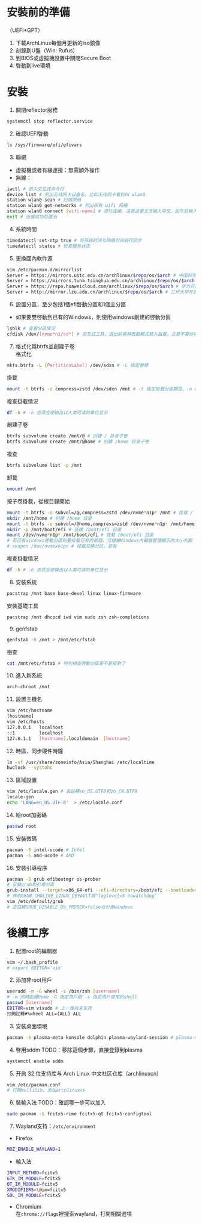 # 安裝前的準備
（UEFI+GPT）
1. 下載ArchLinux每個月更新的iso鏡像
1. 刻錄到U盤（Win: Rufus）
1. 到BIOS或虛擬機設置中關閉Secure Boot
1. 啓動到live環境

# 安裝

1. 關閉reflector服務
```sh
systemctl stop reflector.service
```
2. 確認UEFI啓動
```sh
ls /sys/firmware/efi/efivars
```
3. 聯網  
- 虛擬機或者有線連接：無需額外操作  
- 無線：
```sh
iwctl # 进入交互式命令行
device list # 列出无线网卡设备名，比如无线网卡看到叫 wlan0
station wlan0 scan # 扫描网络
station wlan0 get-networks # 列出所有 wifi 网络
station wlan0 connect [wifi-name] # 进行连接，注意这里无法输入中文。回车后输入密码即可
exit # 连接成功后退出
```
4. 系統時間
```sh
timedatectl set-ntp true # 将系统时间与网络时间进行同步
timedatectl status # 检查服务状态
```
5. 更換國內軟件源
```sh
vim /etc/pacman.d/mirrorlist
Server = https://mirrors.ustc.edu.cn/archlinux/$repo/os/$arch # 中国科学技术大学开源镜像站
Server = https://mirrors.tuna.tsinghua.edu.cn/archlinux/$repo/os/$arch # 清华大学开源软件镜像站
Server = https://repo.huaweicloud.com/archlinux/$repo/os/$arch # 华为开源镜像站
Server = http://mirror.lzu.edu.cn/archlinux/$repo/os/$arch # 兰州大学开源镜像站
```
6. 設置分區，至少包括1個efi啓動分區和1個主分區  
  - 如果要雙啓動到已有的Windows，則使用windows創建的啓動分區
```sh
lsblk # 查看分區情況
cfdisk /dev/[nvme*n1/sd*] # 交互式工具，退出前需將改動顯式寫入磁盤，注意不要炸掉已有的分區（比如重建分區表）
```
7. 格式化爲btrfs並創建子卷  
格式化
```sh
mkfs.btrfs -L [PartitionLabel] /dev/sdxn # -L 指定卷標
```
掛載
```sh
mount -t btrfs -o compress=zstd /dev/sdxn /mnt # -t 指定掛載分區類型，-o compress=zstd 開啓透明壓縮
```
複查掛載情況
```sh
df -h # -h 选项会使输出以人类可读的单位显示
```
創建子卷
```sh
btrfs subvolume create /mnt/@ # 创建 / 目录子卷
btrfs subvolume create /mnt/@home # 创建 /home 目录子卷
```
複查
```sh
btrfs subvolume list -p /mnt
```
卸載
```sh
umount /mnt
```
按子卷掛載，從根目錄開始
```sh
mount -t btrfs -o subvol=/@,compress=zstd /dev/nvme*n1p* /mnt # 挂载 / 目录
mkdir /mnt/home # 创建 /home 目录
mount -t btrfs -o subvol=/@home,compress=zstd /dev/nvme*n1p* /mnt/home # 挂载 /home 目录
mkdir -p /mnt/boot/efi # 创建 /boot/efi 目录
mount /dev/nvme*n1p* /mnt/boot/efi # 挂载 /boot/efi 目录
# 若已有windows啓動分區則要掛載已有的那個，可根據Windows內磁盤管理顯示的大小判斷
# swapon /dev/nvmexn1pn # 挂载交换分区，若有
```
複查掛載情況
```sh
df -h # -h 选项会使输出以人类可读的单位显示
```
8. 安裝系統
```sh
pacstrap /mnt base base-devel linux linux-firmware
```
安裝基礎工具
```sh
pacstrap /mnt dhcpcd iwd vim sudo zsh zsh-completions
```
9. genfstab
```sh
genfstab -U /mnt > /mnt/etc/fstab
```
檢查
```sh
cat /mnt/etc/fstab # 特別檢查啓動分區是不是掛對了
```
10. 進入新系統
```sh
arch-chroot /mnt
```
11. 設置主機名
```sh
vim /etc/hostname
[hostname]
vim /etc/hosts
127.0.0.1   localhost
::1         localhost
127.0.1.1   [hostname].localdomain  [hostname]
```
12. 時區、同步硬件時鐘
```sh
ln -sf /usr/share/zoneinfo/Asia/Shanghai /etc/localtime
hwclock --systohc
```
13. 區域設置
```sh
vim /etc/locale.gen # 去註釋en_US.UTF8和zh_CN.UTF8
locale-gen
echo 'LANG=en_US.UTF-8'  > /etc/locale.conf
```
14. 給root加密碼
```sh
passwd root
```
15. 安裝微碼
```sh
pacman -S intel-ucode # Intel
pacman -S amd-ucode # AMD
```
16. 安裝引導程序
```sh
pacman -S grub efibootmgr os-prober
# 安裝grub到引導分區
grub-install --target=x86_64-efi --efi-directory=/boot/efi --bootloader-id=ARCH
# 修改GRUB_CMDLINE_LINUX_DEFAULT爲"loglevel=5 nowatchdog"
vim /etc/default/grub
# 去註釋GRUB_DISABLE_OS_PROBER=false以引導windows
```

# 後續工序

1. 配置root的編輯器
```sh
vim ~/.bash_profile
# export EDITOR='vim'
```
2. 添加非root用戶
```sh
useradd -m -G wheel -s /bin/zsh [username]
# -m 同時創建home -G 指定用戶組 -s 指定用戶使用的shell
passwd [username]
EDITOR=vim visudo # 上一條尚未生效
打開註釋#%wheel ALL=(ALL) ALL 
```
3. 安裝桌面環境
```sh
pacman -S plasma-meta konsole dolphin plasma-wayland-session # plasma-meta 元软件包以及wayland支持、konsole 终端模拟器和 dolphin 文件管理器
```
4. 啓用sddm TODO：移除這個步驟，直接登錄到plasma
```sh
systemctl enable sddm
```
5. 开启 32 位支持库与 Arch Linux 中文社区仓库（archlinuxcn）
```sh
vim /etc/pacman.conf
# 打開multilib，添加archlinuxcn
```
6. 裝輸入法 TODO：確認哪一步可以加入
```sh
sudo pacman -S fcitx5-rime fcitx5-qt fcitx5-configtool
```
7. Wayland支持：`/etc/environment`
- Firefox
```sh
MOZ_ENABLE_WAYLAND=1
```
- 輸入法
```sh
INPUT_METHOD=fcitx5
GTK_IM_MODULE=fcitx5
QT_IM_MODULE=fcitx5
XMODIFIERS=\@im=fcitx5
SDL_IM_MODULE=fcitx5
```
- Chromium  
在`chrome://flags`裡搜索wayland，打開相關選項
